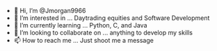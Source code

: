 - 👋 Hi, I’m @Jmorgan9966
- 👀 I’m interested in ... Daytrading equities and Software Development 
- 🌱 I’m currently learning ... Python, C, and Java 
- 💞️ I’m looking to collaborate on ... anything to develop my skills
- 📫 How to reach me ... Just shoot me a message

<!---
Jmorgan9966/Jmorgan9966 is a ✨ special ✨ repository because its `README.md` (this file) appears on your GitHub profile.
You can click the Preview link to take a look at your changes.
--->
